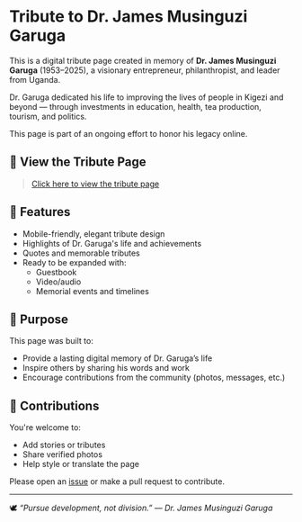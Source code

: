 
# Tribute to Dr. James Musinguzi Garuga

This is a digital tribute page created in memory of **Dr. James Musinguzi Garuga** (1953–2025), a visionary entrepreneur, philanthropist, and leader from Uganda.

Dr. Garuga dedicated his life to improving the lives of people in Kigezi and beyond — through investments in education, health, tea production, tourism, and politics.

This page is part of an ongoing effort to honor his legacy online.

## 🔗 View the Tribute Page

> [Click here to view the tribute page](https://Goddy36-A.github.io/tribute-garuga/index.html)

## 📸 Features

- Mobile-friendly, elegant tribute design
- Highlights of Dr. Garuga's life and achievements
- Quotes and memorable tributes
- Ready to be expanded with:
  - Guestbook
  - Video/audio
  - Memorial events and timelines

## 🎯 Purpose

This page was built to:
- Provide a lasting digital memory of Dr. Garuga’s life
- Inspire others by sharing his words and work
- Encourage contributions from the community (photos, messages, etc.)

## 🙌 Contributions

You're welcome to:
- Add stories or tributes
- Share verified photos
- Help style or translate the page

Please open an [issue](https://github.com/Goddy36-A/tribute-garuga/issues) or make a pull request to contribute.

---

🕊️ _“Pursue development, not division.” — Dr. James Musinguzi Garuga_
